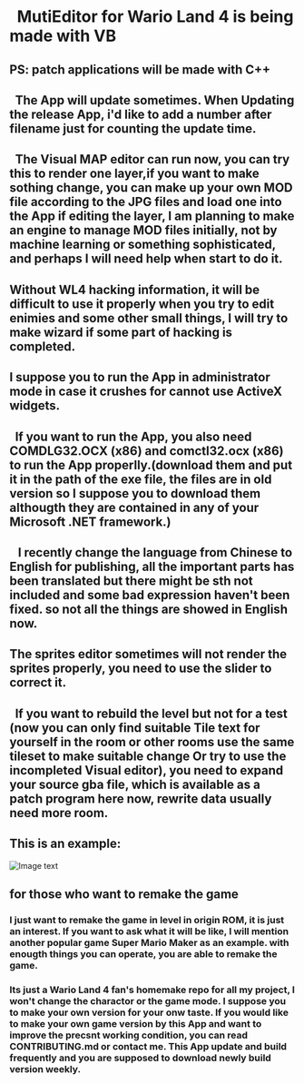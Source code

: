 #   MutiEditor for Wario Land 4 is being made with VB
## PS: patch applications will be made with C++
## 
##     The App will update sometimes. When Updating the release App, i'd like to add a number after filename just for counting the update time. 
##     The Visual MAP editor can run now, you can try this to render one layer,if you want to make sothing change, you can make up your own MOD file according to the JPG files and load one into the App if editing the layer, I am planning to make an engine to manage MOD files initially, not by machine learning or something sophisticated, and perhaps I will need help when start to do it.
##      Without WL4 hacking information, it will be difficult to use it properly when you try to edit enimies and some other small things, I will try to make wizard if some part of hacking is completed.
##      I suppose you to run the App in administrator mode in case it crushes for cannot use ActiveX widgets.
##      If you want to run the App, you also need COMDLG32.OCX (x86) and comctl32.ocx (x86) to run the App properlly.(download them and put it in the path of the exe file, the files are in old version so I suppose you to download them althougth they are contained in any of your Microsoft .NET framework.)
##    I recently change the language from Chinese to English for publishing, all the important parts has been translated but there might be sth not included and some bad expression haven't been fixed. so not all the things are showed in English now.
##      The sprites editor sometimes will not render the sprites properly, you need to use the slider to correct it.
##     If you want to rebuild the level but not for a test (now you can only find suitable Tile text for yourself in the room or other rooms use the same tileset to make suitable change Or try to use the incompleted Visual editor), you need to expand your source gba file, which is available as a patch program here now, rewrite data usually need more room.
##      This is an example:
![Image text](https://github.com/shinespeciall/WarioLand4MultiEditor/blob/master/screenshot.png)
## 
## for those who want to remake the game
### I just want to remake the game in level in origin ROM, it is just an interest. If you want to ask what it will be like, I will mention another popular game Super Mario Maker as an example. with enougth things you can operate, you are able to remake the game.
### Its just a Wario Land 4 fan's homemake repo for all my project, I won't change the charactor or the game mode. I suppose you to make your own version for your onw taste. If you would like to make your own game version by this App and want to improve the precsnt working condition, you can read CONTRIBUTING.md or contact me. This App update and build frequently and you are supposed to download newly build version weekly.

